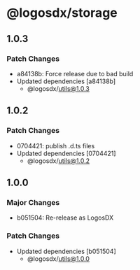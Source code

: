 # @logosdx/storage

## 1.0.3

### Patch Changes

- a84138b: Force release due to bad build
- Updated dependencies [a84138b]
  - @logosdx/utils@1.0.3

## 1.0.2

### Patch Changes

- 0704421: publish .d.ts files
- Updated dependencies [0704421]
  - @logosdx/utils@1.0.2

## 1.0.0

### Major Changes

- b051504: Re-release as LogosDX

### Patch Changes

- Updated dependencies [b051504]
  - @logosdx/utils@1.0.0

